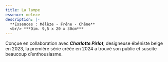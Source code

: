 ```yaml
---
title: La lampe
essence: meleze
description: |-
  **Essences : Mélèze - Frêne - Chêne**
  <br/> ***Dim. 9,5 x 20 x 30cm***
---  
```

Conçue en collaboration avec ***Charlotte Pirlot***, designeuse ébéniste belge en 2023, la première série créée en 2024 a trouvé son public et suscite beaucoup d’enthousiasme.
